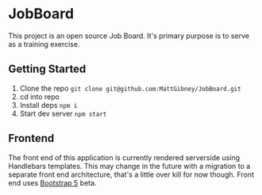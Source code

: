 # JobBoard

This project is an open source Job Board. It's primary purpose is to serve as a
training exercise.

## Getting Started

1. Clone the repo `git clone git@github.com:MattGibney/JobBoard.git`
2. cd into repo
3. Install deps `npm i`
4. Start dev server `npm start`

## Frontend

The front end of this application is currently rendered serverside using
Handlebars templates. This may change in the future with a migration to a
separate front end architecture, that's a little over kill for now though. Front
end uses [Bootstrap 5](https://v5.getbootstrap.com/docs/5.0/) beta.
